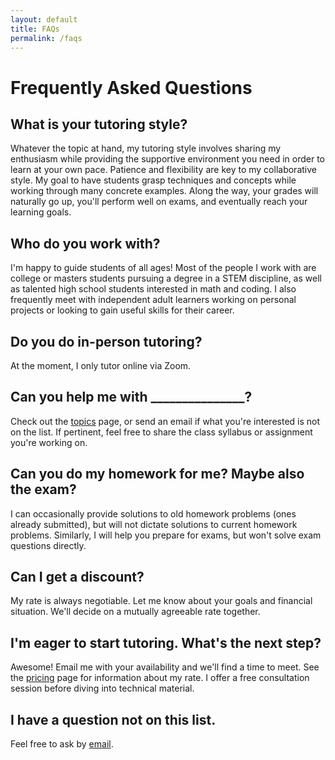 ```yaml
---
layout: default
title: FAQs
permalink: /faqs
---
```


# Frequently Asked Questions

## What is your tutoring style?

Whatever the topic at hand, my tutoring style involves sharing my enthusiasm while providing the supportive environment you need in order to learn at your own pace. Patience and flexibility are key to my collaborative style. My goal to have students grasp techniques and concepts while working through many concrete examples. Along the way, your grades will naturally go up, you'll perform well on exams, and eventually reach your learning goals.

## Who do you work with?

<p>I'm happy to guide students of all ages! Most of the people I work with are college or masters students pursuing a degree in a STEM discipline, as well as talented high school students interested in math and coding. I also frequently meet with independent adult learners working on personal projects or looking to gain useful skills for their career.</p>

## Do you do in-person tutoring?

At the moment, I only tutor online via Zoom. 

## Can you help me with _______________?

<p>Check out the <a href="./topics.html">topics</a> page, or send an email if what you're interested is not on the list. If pertinent, feel free to share the class syllabus or assignment you're working on.</p>

## Can you do my homework for me? Maybe also the exam?

I can occasionally provide solutions to old homework problems (ones already submitted), but will not dictate solutions to current homework problems. Similarly, I will help you prepare for exams, but won't solve exam questions directly. 

## Can I get a discount?

My rate is always negotiable. Let me know about your goals and financial situation. We'll decide on a mutually agreeable rate together.  

## I'm eager to start tutoring. What's the next step?

<p>Awesome! Email me with your availability and we'll find a time to meet. See the <a href="./pricing.html">pricing</a> page for information about my rate. I offer a free consultation session before diving into technical material.</p>

## I have a question not on this list.

<p>Feel free to ask by  <a href="mailto:{{ site.email }}">email</a>.</p>